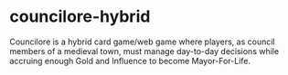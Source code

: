 # councilore-hybrid

Councilore is a hybrid card game/web game where players, as council members of a medieval town, must manage day-to-day decisions while accruing enough Gold and Influence to become Mayor-For-Life.
